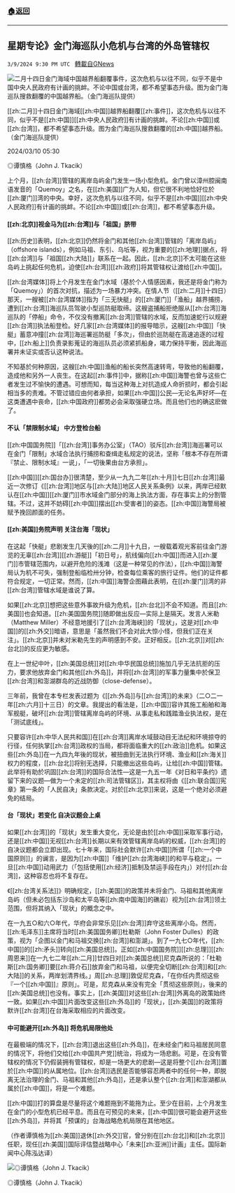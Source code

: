 ###  [:house:返回](README.md)
---


## 星期专论》金门海巡队小危机与台湾的外岛管辖权
`3/9/2024 9:30 PM UTC ` [轉載自GNews](https://gnews.org/articles/2380628)

![二月十四日金门海域中国越界船翻覆事件，这次危机与以往不同，似乎不是中国中央人民政府有计画的挑衅。不论中国或台湾，都不希望事态升级。图为金门海巡队搜救翻覆的中国越界船。（金门海巡队提供）](https://img.ltn.com.tw/Upload/news/600/2024/03/10/207.jpg "二月十四日金门海域中国越界船翻覆事件，这次危机与以往不同，似乎不是中国中央人民政府有计画的挑衅。不论中国或台湾，都不希望事态升级。图为金门海巡队搜救翻覆的中国越界船。（金门海巡队提供）")

[[zh:二月]]十四日金门海域[[zh:中国]]越界船翻覆[[zh:事件]]，这次危机与以往不同，似乎不是[[zh:中国]][[zh:中央人民政府]]有计画的挑衅。不论[[zh:中国]]或[[zh:台湾]]，都不希望事态升级。图为金门海巡队搜救翻覆的[[zh:中国]]越界船。（金门海巡队提供）

2024/03/10 05:30

◎谭慎格（John J. Tkacik）

上个月，[[zh:台湾]]管辖的离岸岛屿金门发生一场小型危机。金门曾以漳州腔闽南语发音的「Quemoy」之名，在[[zh:美国]]广为人知，但它很不利地恰好位於[[zh:厦门]]湾的中央。幸好，这次危机与以往不同，似乎不是[[zh:中国]][[zh:中央人民政府]]有计画的挑衅。不论[[zh:中国]]或[[zh:台湾]]，都不希望事态升级。

#### [[zh:北京]]视金马为[[zh:台湾]]与「祖国」脐带

[[zh:历史]]表明，[[zh:北京]]仍然将金门和其他[[zh:台湾]]管辖的「离岸岛屿」（offshore islands），例如马祖、东引、乌坵等，视为重要的[[zh:地理]]据点，将[[zh:台湾]]与「祖国[[zh:大陆]]」联系在一起。因此，[[zh:北京]]不太可能在这些岛屿上挑起任何危机，迫使[[zh:台湾]][[zh:政府]]将其管辖权让渡给[[zh:中国]]。

[[zh:台湾媒体]]将上个月发生在金门水域（基於个人情感因素，我还是将金门称为「Quemoy」）的首次对抗，描述为一场暴力冲突。在情人节（[[zh:二月]]十四日）那天，一艘被[[zh:台湾媒体]]指为「三无快艇」的[[zh:厦门]]「渔船」越界捕捞，遭到[[zh:台湾]]海巡队员驾驶小型巡防艇取缔。这艘盗捕船拒绝服从[[zh:台湾]]海巡队的「停船」命令，不仅没有撤离[[zh:台湾]]管辖的水域，反而加速蛇行以规避[[zh:台湾]]执法船登检。好几家[[zh:台湾媒体]]的报导暗示，这艘[[zh:中国]]「快艇」蓄意冲撞[[zh:台湾]]海巡署巡防艇「多次」，但由於巡防艇在高速追逐的过程中，[[zh:船上]]负责录影蒐证的海巡队员必须紧抓船身，竭力保持平衡，因此海巡署并未证实或否认这种说法。

不知基於何种原因，这艘[[zh:中国]]渔船的船长突然高速转弯，导致他的船翻覆，造成他和另外一人丧生。在这起[[zh:事件]]中，据称[[zh:中国]]海警也曾与这些亡者发生过不愉快的遭遇。可想而知，每当这种海上对抗造成人命折损时，都会引起相当多的责难。不管过错应由何者承担，如果[[zh:中国]]公民—无论名声好坏—在这类遭遇中丧命，[[zh:中国政府]]都势必会采取强硬立场。而且他们也的确这麽做了。

#### 不认「禁限制水域」 中方登检台船

[[zh:中国国务院]]「[[zh:台湾]]事务办公室」（TAO）驳斥[[zh:台湾]]海巡署可以在金门「限制」水域合法执行捕捞和查缉走私规定的说法，坚称「根本不存在所谓『禁止、限制水域』一说」，「一切後果由台方承担」。

[[zh:中国]][[zh:国台办]]很清楚，至少从一九九二年[[zh:十月]]七日[[zh:台湾]]最近一次修订《[[zh:台湾]]地区与[[zh:大陆]]地区人民关系条例》以来，两岸已经默认在[[zh:中国]][[zh:厦门]]市水域金门部分的海上执法方面，存在事实上的分割管辖。不过，这并不妨碍[[zh:中国]]摆出[[zh:受害者]]的姿态。[[zh:中国]]海警局被赋予挽回颜面的任务。

#### [[zh:美国]]务院声明 关注台海「现状」

在这起「快艇」悲剧发生几天後的[[zh:二月]]十九日，一艘载着观光客前往金门游览的无辜[[zh:台湾]][[zh:游艇]]「初日号」，航线偏向[[zh:中国]]而进入[[zh:厦门]]市管辖范围内，以避开危险的浅滩（这是一种常见的作法），[[zh:中国]]海警局认为机不可失，强制登船临检卅分钟，检查每位乘客的旅行证件。他们的证件都符合规定，一切正常。然而，[[zh:中国]]海警企图藉此表明，在[[zh:厦门]]湾的非[[zh:台湾]]管辖水域是谁说了算。

如果[[zh:北京]]想把这些意外事故升级为危机，[[zh:台北]]不会不知道。而且[[zh:美国]]也会知道。[[zh:美国国务院]]随即做出反应—实际上是隔天。发言人米勒（Matthew Miller）不经意地援引了[[zh:台湾海峡]]的「现状」，这是对[[zh:中国]]的[[zh:外交]]暗语，意思是「虽然我们不会对此大惊小怪，但我们正在关注」。[[zh:北京]]并未对米勒先生的声明感到不安。正好相反。[[zh:北京]]对[[zh:台北]]的反应更为敏感。

在上一世纪中叶，[[zh:美国总统]]对[[zh:中华民国总统]]施加几乎无法抗拒的压力，要求他放弃金门和其他[[zh:外岛]]，并将[[zh:台湾]]的军事力量集中於保卫[[zh:台湾]]和澎湖群岛的近战防御（close-defense）。

三年前，我曾在本专栏发表过题为《[[zh:外岛]]与[[zh:台湾]]的未来》（二○二一年[[zh:六月]]十三日）的文章。我提出的看法是，[[zh:中国]]容许其施工船舶和海军舰艇，破坏[[zh:台湾]]管辖离岸岛屿的环境、从事走私和践踏渔业执法权，是在「测试底线」。

只要容许[[zh:中华人民共和国]]在[[zh:台湾]]离岸水域鼓动目无法纪和环境掠夺的行径，任何执掌[[zh:台湾]]政权的当局，都将面临重大的[[zh:政治]]危机。如果这些[[zh:外岛]]在一九四九年後的现状，被扭曲到无法执行环境、渔业和[[zh:海关]]权力的程度，[[zh:台北]]将别无选择，只能撤出这些岛屿，让给[[zh:中国]]管辖。此举将有助於巩固[[zh:台湾]]的国际合法性—这是一九五一年《对日和平条约》遗留下来的议题—做为一个未定的[[zh:司法管辖区]]，其主权将由《[[zh:联合国]]宪章》第一条的「人民自决」条款决定。对於[[zh:北京]]来说，这是一个绝对必须避免的结局。

#### 台「现状」若变化 自决议题会上桌

如果[[zh:台湾]]的「现状」发生重大变化，无论是由於[[zh:中国]]采取军事行动，还是[[zh:中国]]无视[[zh:台湾]]长期以来有效管辖离岸岛屿的权威，[[zh:台湾]]的自决议题都会立即出现。七十年来，国际社会默许[[zh:中国]]所谓「[[zh:一个中国原则]]」的谰言，是因为[[zh:中国]]「维护[[zh:台湾海峡]]的和平与稳定」。一旦[[zh:中国]]动用武力（「包括使用[[zh:经济]]抵制及禁运手段在内」）对付[[zh:台湾]]，这种容忍也将不复存在。

《[[zh:台湾关系法]]》明确规定，[[zh:美国]]的政策并未将金门、马祖和其他离岸岛屿（但未必包括东沙岛和太平岛等[[zh:南中国海]]的礁岩）视为[[zh:台湾]]领土范围，但将其纳入「现状」的概念之中。

在一九五○和六○年代，华府会非常乐见[[zh:台湾]]弃守这些离岸小岛。然而，[[zh:毛泽东]]主席将当时[[zh:美国国务卿]]杜勒斯（John Foster Dulles）的政策，视为「企图以金门和马祖交换[[zh:台湾]]和澎湖」。到了一九七○年代，[[zh:中国]]的[[zh:矛头]]转向[[zh:美国总统]]。正如[[zh:中国国务院]][[zh:总理]][[zh:周恩来]]在一九七二年[[zh:二月]]廿四日对[[zh:美国总统]]尼克森所说的：「杜勒斯[[zh:国务卿]]要[[zh:蒋介石]]放弃金门和马祖，以便完全切断[[zh:台湾]]和[[zh:大陆]]的关系，两岸划清界线。」周[[zh:总理]]敦促尼克森，「在你任内贯彻这些『一个[[zh:中国]]』原则」。可是，尼克森从来没有完全「贯彻这些原则」，後来的[[zh:美国总统]]也没有。事实上，[[zh:美国]]对这些[[zh:台湾]]外离岛的政策始终一致。如果[[zh:中国]]片面改变这些[[zh:外岛]]的「现状」，[[zh:美国]]的政策将默许[[zh:台湾]]在台海采取相应的片面改变。

#### 中可能避开[[zh:外岛]] 将危机局限他处

在最极端的情况下，[[zh:台湾]]退出这些[[zh:外岛]]，在未经金门和马祖居民同意的情况下，将他们交给[[zh:中国共产党]]统治，将成为一场悲剧。可是，在没有管辖权的情况下仍假装拥有管辖权，却是一场更大的悲剧—这是将整个[[zh:台湾]]置於[[zh:中国]]的从属地位。[[zh:台湾]]选民是否能够容忍两者中的任何一种，即脱离无法治理的金门、马祖和其他[[zh:外岛]]，还是承认整个[[zh:台湾]]和澎湖都从属於[[zh:中国]]，将是一个难题。

[[zh:中国]]打的算盘是尽量将这个难题拖到不能拖为止。至少在目前，上个月发生在金门的小型危机已经平息。而且在可预见的未来，[[zh:中国]]很可能会避开这些[[zh:外岛]]，并将其「预谋的」台海战略危机局限在其他地区。

（作者谭慎格为[[zh:美国]]退休[[zh:外交]]官，曾分别在[[zh:台北]]和[[zh:北京]]任职，现任[[zh:美国]]国际评估暨战略中心「未来[[zh:亚洲]]计画」主任。国际新闻中心陈泓达译）

![◎谭慎格（John J. Tkacik）](https://img.ltn.com.tw/Upload/news/600/2024/03/10/208.jpg "◎谭慎格（John J. Tkacik）")

◎谭慎格（John J. Tkacik）
